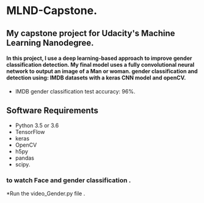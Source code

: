 # MLND-Capstone.
## My capstone project for Udacity's Machine Learning Nanodegree.
#### In this project, I use a deep learning-based approach to improve gender classification detection. My final model uses a fully convolutional neural network to output an image of a Man or woman. gender classification and detection using: IMDB datasets with a keras CNN model and openCV.
* IMDB gender classification test accuracy: 96%.







## Software Requirements

* Python 3.5 or 3.6
* TensorFlow
* keras
* OpenCV 
* h5py
* pandas
* scipy.

### to watch Face and gender classification .
*Run the video_Gender.py file
.